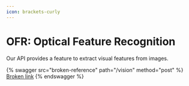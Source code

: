 ```yaml
---
icon: brackets-curly
---
```


# OFR: Optical Feature Recognition

Our API provides a feature to extract visual features from images.

{% swagger src="broken-reference" path="/vision" method="post" %}
[Broken link](broken-reference)
{% endswagger %}
